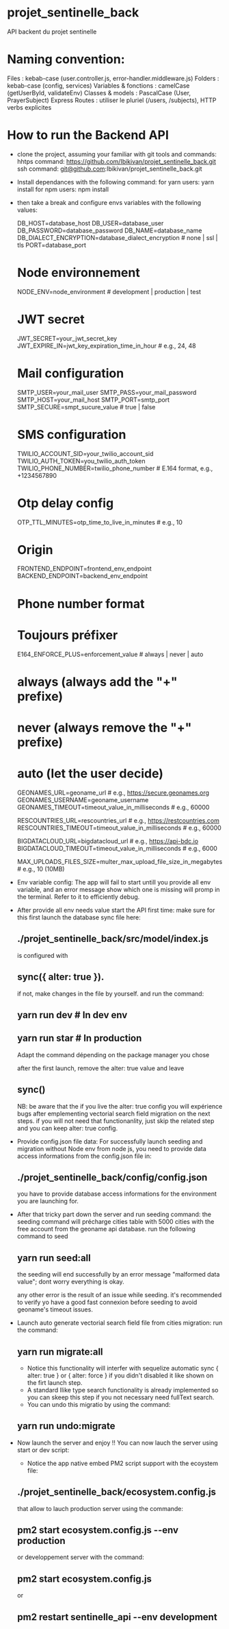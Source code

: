 # projet_sentinelle_back

API backent du projet sentinelle

# Naming convention:

Files : kebab-case (user.controller.js, error-handler.middleware.js)
Folders : kebab-case (config, services)
Variables & fonctions : camelCase (getUserById, validateEnv)
Classes & models : PascalCase (User, PrayerSubject)
Express Routes : utiliser le pluriel (/users, /subjects), HTTP verbs explicites

# How to run the Backend API

- clone the project, assuming your familiar with git tools and commands:
  hhtps command: https://github.com/Ibikivan/projet_sentinelle_back.git
  ssh command: git@github.com:Ibikivan/projet_sentinelle_back.git

- Install dependances with the following command:
  for yarn users: yarn install
  for npm users: npm install

- then take a break and configure envs variables with the following values:

  DB_HOST=database_host
  DB_USER=database_user
  DB_PASSWORD=database_password
  DB_NAME=database_name
  DB_DIALECT_ENCRYPTION=database_dialect_encryption # none | ssl | tls
  PORT=database_port

  # Node environnement

  NODE_ENV=node_environment # development | production | test

  # JWT secret

  JWT_SECRET=your_jwt_secret_key
  JWT_EXPIRE_IN=jwt_key_expiration_time_in_hour # e.g., 24, 48

  # Mail configuration

  SMTP_USER=your_mail_user
  SMTP_PASS=your_mail_password
  SMTP_HOST=your_mail_host
  SMTP_PORT=smtp_port
  SMTP_SECURE=smpt_sucure_value # true | false

  # SMS configuration

  TWILIO_ACCOUNT_SID=your_twilio_account_sid
  TWILIO_AUTH_TOKEN=you_twilio_auth_token
  TWILIO_PHONE_NUMBER=twilio_phone_number # E.164 format, e.g., +1234567890

  # Otp delay config

  OTP_TTL_MINUTES=otp_time_to_live_in_minutes # e.g., 10

  # Origin

  FRONTEND_ENDPOINT=frontend_env_endpoint
  BACKEND_ENDPOINT=backend_env_endpoint

  # Phone number format

  # Toujours préfixer

  E164_ENFORCE_PLUS=enforcement_value # always | never | auto

  # always (always add the "+" prefixe)

  # never (always remove the "+" prefixe)

  # auto (let the user decide)

  GEONAMES_URL=geoname_url # e.g., https://secure.geonames.org
  GEONAMES_USERNAME=geoname_username
  GEONAMES_TIMEOUT=timeout_value_in_milliseconds # e.g., 60000

  RESCOUNTRIES_URL=rescountries_url # e.g., https://restcountries.com
  RESCOUNTRIES_TIMEOUT=timeout_value_in_milliseconds # e.g., 60000

  BIGDATACLOUD_URL=bigdatacloud_url # e.g., https://api-bdc.io
  BIGDATACLOUD_TIMEOUT=timeout_value_in_milliseconds # e.g., 6000

  MAX_UPLOADS_FILES_SIZE=multer_max_upload_file_size_in_megabytes # e.g., 10 (10MB)

- Env variable config:
  The app will fail to start untill you provide all env variable, and an error message show which one is missing will promp in the terminal.
  Refer to it to efficiently debug.

- After provide all env needs value start the API first time:
  make sure for this first launch the database sync file here:

  ## ./projet_sentinelle_back/src/model/index.js

  is configured with

  ## sync({ alter: true }).

  if not, make changes in the file by yourself.
  and run the command:

  ## yarn run dev # In dev env

  ## yarn run star # In production

  Adapt the command dépending on the package manager you chose

  after the first launch, remove the alter: true value and leave

  ## sync()

  NB: be aware that the if you live the alter: true config you will expérience bugs after emplementing vectorial search field migration on the next steps. if you will not need that functionanlity, just skip the related step and you can keep alter: true config.

- Provide config.json file data:
  For successfully launch seeding and migration without Node env from node js, you need to provide data access informations from the config.json file in:

  ## ./projet_sentinelle_back/config/config.json

  you have to provide database access informations for the environment you are launching for.

- After that tricky part down the server and run seeding command:
  the seeding command will précharge cities table with 5000 cities with the free account from the geoname api database.
  run the following command to seed

  ## yarn run seed:all

  the seeding will end successfully by an error message "malformed data value"; dont worry everything is okay.

  any other error is the result of an issue while seeding.
  it's recommended to verify yo have a good fast connexion before seeding to avoid geoname's timeout issues.

- Launch auto generate vectorial search field file from cities migration:
  run the command:

  ## yarn run migrate:all

  - Notice this functionality will interfer with sequelize automatic sync { alter: true } or { alter: force } if you didn't disabled it like shown on the firt launch step.
  - A standard Ilike type search functionality is already implemented so you can skeep this step if you not necessary need fullText search.
  - You can undo this migratio by using the command:

  ## yarn run undo:migrate

- Now launch the server and enjoy !!
  You can now lauch the server using start or dev script:
  - Notice the app native embed PM2 script support with the ecoystem file:
  ## ./projet_sentinelle_back/ecosystem.config.js
  that allow to lauch production server using the commande:
  ## pm2 start ecosystem.config.js --env production
  or developpement server with the command:
  ## pm2 start ecosystem.config.js
  or
  ## pm2 restart sentinelle_api --env development
